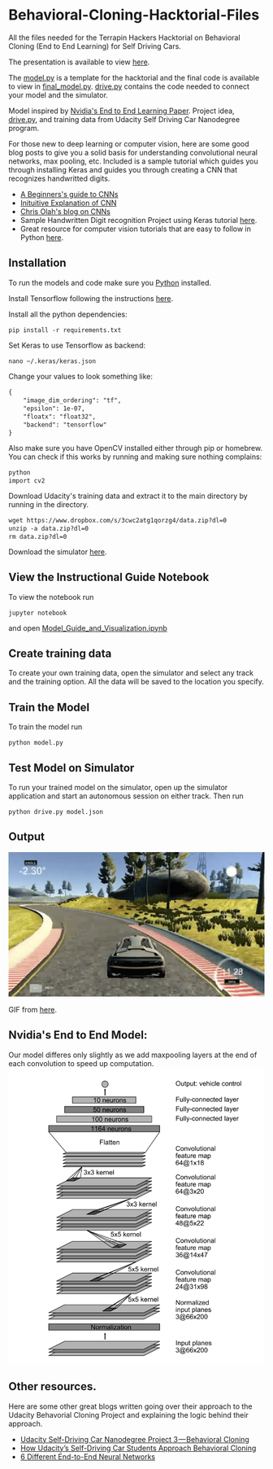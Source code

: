 # Behavioral-Cloning-Hacktorial-Files
All the files needed for the Terrapin Hackers Hacktorial on Behavioral Cloning (End to End Learning) for Self Driving Cars. 

The presentation is available to view [here](http://goo.gl/XtIBNg).

The [model.py](/model.py) is a template for the hacktorial and the final code is available to view in [final_model.py](/final_model.py). [drive.py](/drive.py) contains the code needed to connect your model and the simulator.

Model inspired by [Nvidia's End to End Learning Paper](https://devblogs.nvidia.com/parallelforall/deep-learning-self-driving-cars/). Project idea, [drive.py](/drive.py), and training data from Udacity Self Driving Car Nanodegree program.

For those new to deep learning or computer vision, here are some good blog posts to give you a solid basis for understanding convolutional neural networks, max pooling, etc. Included is a sample tutorial which guides you through installing Keras and guides you through creating a CNN that recognizes handwritted digits.

- [A Beginners's guide to CNNs](https://adeshpande3.github.io/adeshpande3.github.io/A-Beginner%27s-Guide-To-Understanding-Convolutional-Neural-Networks/)
- [Inituitive Explanation of CNN](https://ujjwalkarn.me/2016/08/11/intuitive-explanation-convnets/)
- [Chris Olah's blog on CNNs](http://colah.github.io/posts/2014-07-Understanding-Convolutions/)
- Sample Handwritten Digit recognition Project using Keras tutorial [here](http://machinelearningmastery.com/handwritten-digit-recognition-using-convolutional-neural-networks-python-keras/).
- Great resource for computer vision tutorials that are easy to follow in Python [here](http://www.pyimagesearch.com/).

## Installation
To run the models and code make sure you [Python](https://www.python.org/downloads/) installed. 

Install Tensorflow following the instructions [here](https://www.tensorflow.org/install/).

Install all the python dependencies:
```
pip install -r requirements.txt
```
Set Keras to use Tensorflow as backend:
```
nano ~/.keras/keras.json
```
Change your values to look something like:
```
{
    "image_dim_ordering": "tf", 
    "epsilon": 1e-07, 
    "floatx": "float32", 
    "backend": "tensorflow"
}
```
Also make sure you have OpenCV installed either through pip or homebrew. You can check if this works by running and making sure nothing complains:
```
python
import cv2
```
Download Udacity's training data and extract it to the main directory by running in the directory.
```
wget https://www.dropbox.com/s/3cwc2atg1qorzg4/data.zip?dl=0
unzip -a data.zip?dl=0
rm data.zip?dl=0
```

Download the simulator [here](https://github.com/udacity/self-driving-car-sim).

## View the Instructional Guide Notebook
To view the notebook run
```
jupyter notebook
```
and open [Model_Guide_and_Visualization.ipynb](/Model_Guide_and_Visualization.ipynb)

## Create training data
To create your own training data, open the simulator and select any track and the training option. All the data will be saved to the location you specify.

## Train the Model
To train the model run
```
python model.py
```

## Test Model on Simulator
To run your trained model on the simulator, open up the simulator application and start an autonomous session on either track. Then run
```
python drive.py model.json
```

## Output
![Image of Nvidia Model](/images/self_driving.gif)

GIF from [here](https://medium.com/self-driving-cars/more-udacity-self-driving-car-students-in-their-own-words-193b99ee66eb).

## Nvidia's End to End Model:
Our model differes only slightly as we add maxpooling layers at the end of each convolution to speed up computation.
![Image of Nvidia Model](/images/nVidia_model.png)

## Other resources.
Here are some other great blogs written going over their approach to the Udacity Behavorial Cloning Project and explaining the logic behind their approach.
- [Udacity Self-Driving Car Nanodegree Project 3 — Behavioral Cloning](https://medium.com/udacity/udacity-self-driving-car-nanodegree-project-3-behavioral-cloning-446461b7c7f9#.9asxk3lyu)
- [How Udacity’s Self-Driving Car Students Approach Behavioral Cloning](https://medium.com/udacity/how-udacitys-self-driving-car-students-approach-behavioral-cloning-5ffbfd2979e5#.q00ni6o4j)
- [6 Different End-to-End Neural Networks](https://medium.com/self-driving-cars/6-different-end-to-end-neural-networks-f307fa2904a5#.ef5pz6i3f)

